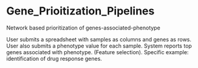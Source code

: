 # Gene_Prioitization_Pipelines
Network based prioritization of genes-associated-phenotype

User submits a spreadsheet with samples as columns and genes as rows. 
User also submits a phenotype value for each sample.
System reports top genes associated with phenotype. (Feature selection).
Specific example: identification of drug response genes.
